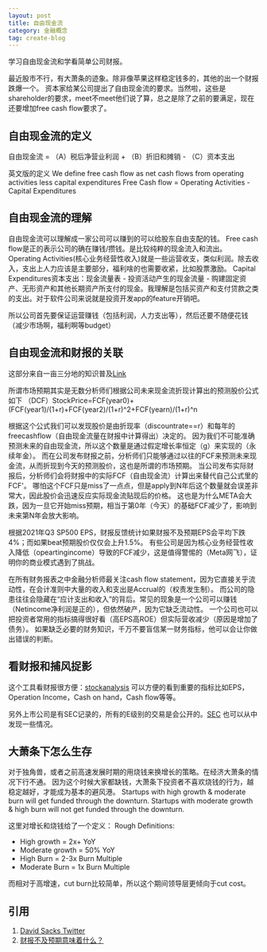 ```yaml
---
layout: post
title: 自由现金流
category: 金融概念
tag: create-blog
---
```


学习自由现金流和学看简单公司财报。

最近股市不行，有大萧条的迹象。除非像苹果这样稳定钱多的，其他的出一个财报跌爆一个。
资本家给某公司提出了自由现金流的要求。当然啦，这些是shareholder的要求，meet不meet他们说了算，总之是除了之前的要满足，现在还要增加free cash flow要求了。

## 自由现金流的定义
自由现金流 = （A）税后净营业利润 + （B）折旧和摊销 - （C）资本支出

英文版的定义
We define free cash flow as net cash flows from operating activities less capital expenditures
Free Cash flow = Operating Activities - Capital Expenditures

## 自由现金流的理解
自由现金流可以理解成一家公司可以赚到的可以给股东自由支配的钱。
Free cash flow是正的表示公司的确在赚钱/攒钱。是比较纯粹的现金流入和流出。
Operating Activities(核心业务经营性收入)就是一些运营收支，类似利润。除去收入，支出上人力应该是主要部分，福利啥的也需要收紧，比如股票激励。
Capital Expenditures资本支出：现金流量表 - 投资活动产生的现金流量 - 购建固定资产、无形资产和其他长期资产所支付的现金。我理解是包括买资产和支付贷款之类的支出。对于软件公司来说就是投资开发app的feature开销吧。

所以公司首先要保证运营赚钱（包括利润，人力支出等），然后还要不随便花钱（减少市场啊，福利啊等budget）

## 自由现金流和财报的关联
这部分来自一亩三分地的知识普及[Link](https://www.1point3acres.com/bbs/thread-893492-2-1.html)

所谓市场预期其实是无数分析师们根据公司未来现金流折现计算出的预测股价公式如下
（DCF）StockPrice=FCF(year0)+(FCF(year1)/(1+r)+FCF(year2)/(1+r)^2+FCF(yearn)/(1+r)^n

根据这个公式我们可以发现股价是由折现率（discountrate==r）和每年的freecashflow（自由现金流量在财报中计算得出）决定的。
因为我们不可能准确预测未来的自由现金流，所以这个数量是通过假定增长率恒定（g）来实现的（永续年金）。
而在公司发布财报之前，分析师们只能够通过以往的FCF来预测未来现金流，从而折现到今天的预测股价，这也是所谓的市场预期。
当公司发布实际财报后，分析师们会将财报中的实际FCF（自由现金流）计算出来替代自己公式里的FCF'。
哪怕这个FCF只是miss了一点点，但是apply到N年后这个数量就会误差非常大，因此股价会迅速反应实际现金流贴现后的价格。
这也是为什么META会大跌，因为一旦它开始miss预期，相当于第0年（今天）的基础FCF减少了，影响到未来第N年会放大影响。

根据2021年Q3 SP500 EPS，财报反馈统计如果财报不及预期EPS会平均下跌4%；而如果beat预期股价仅仅会上升1.5%。
有些公司是因为核心业务经营性收入降低（opeartingincome）导致的FCF减少，这是值得警惕的（Meta网飞），证明你的商业模式遇到了挑战。

在所有财务报表之中金融分析师最关注cash flow statement，因为它直接关乎流动性，在会计准则中大量的收入和支出是Accrual的（权责发生制）。
而公司的隐患往往会隐藏在“应计支出和收入”的背后。常见的现象是一个公司可以赚钱（Netincome净利润是正的），但依然破产，因为它缺乏流动性。
一个公司也可以把投资者常用的指标搞得很好看（高EPS高ROE）但实际营收减少（原因是增加了债务）。
如果缺乏必要的财务知识，千万不要盲信某一财务指标，他可以会让你做出错误的判断。

## 看财报和捕风捉影
这个工具看财报很方便：[stockanalysis](https://stockanalysis.com/stocks/uber/financials/cash-flow-statement/quarterly/)
可以方便的看到重要的指标比如EPS，Operation Income，Cash on hand，Cash flow等等。

另外上市公司是有SEC记录的，所有的E级别的交易是会公开的。[SEC](https://www.sec.gov/edgar/browse/?CIK=0001184237)
也可以从中发现一些情况。

## 大萧条下怎么生存
对于独角兽，或者之前高速发展时期的用烧钱来换增长的策略。在经济大萧条的情况下行不通。
因为这个时候大家都缺钱，大萧条下投资者不喜欢烧钱的行为，越稳定越好，才能成为基本的避风港。
Startups with high growth & moderate burn will get funded through the downturn.
Startups with moderate growth & high burn will not get funded through the downturn.

这里对增长和烧钱给了一个定义：
Rough Definitions:
* High growth = 2x+ YoY
* Moderate growth = 50% YoY
* High Burn = 2-3x Burn Multiple 
* Moderate Burn = 1x Burn Multiple

而相对于高增速，cut burn比较简单，所以这个期间领导层更倾向于cut cost。

## 引用
1. [David Sacks Twitter](https://twitter.com/DavidSacks/status/1522745450347958272?s=20&t=Q2r0cjIQBzKR3hre7V7Q6Q)  
2. [财报不及预期意味着什么？](https://www.1point3acres.com/bbs/thread-893492-2-1.html)



